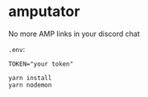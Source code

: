 # amputator
No more AMP links in your discord chat

`.env`:
```
TOKEN="your token"
```

```
yarn install
yarn nodemon
```
